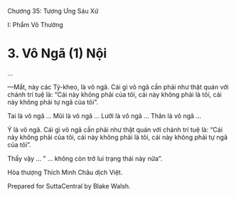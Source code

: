  

Chương 35: Tương Ưng Sáu Xứ

I: Phẩm Vô Thường

# 3\. Vô Ngã (1) Nội

…

—Mắt, này các Tỷ-kheo, là vô ngã. Cái gì vô ngã cần phải như thật quán với chánh trí tuệ là: “Cái này không phải của tôi, cái này không phải là tôi, cái này không phải tự ngã của tôi”.

Tai là vô ngã … Mũi là vô ngã … Lưỡi là vô ngã … Thân là vô ngã …

Ý là vô ngã. Cái gì vô ngã cần phải như thật quán với chánh trí tuệ là: “Cái này không phải của tôi, cái này không phải là tôi, cái này không phải tự ngã của tôi”.

Thấy vậy … ” … không còn trở lui trạng thái này nữa”.

Hòa thượng Thích Minh Châu dịch Việt.

Prepared for SuttaCentral by Blake Walsh.